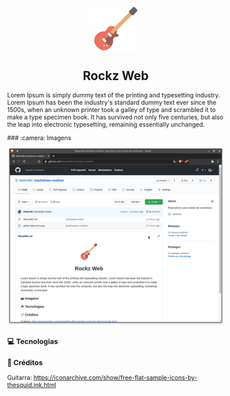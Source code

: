 <div align="center">
    <img src="guitar-bass-icon.png" width="100">
    <h1>Rockz Web</h1>
</div>

<p>Lorem Ipsum is simply dummy text of the printing and typesetting industry. Lorem Ipsum has been the industry's standard dummy text ever since the 1500s, when an unknown printer took a galley of type and scrambled it to make a type specimen book. It has survived not only five centuries, but also the leap into electronic typesetting, remaining essentially unchanged.
</p>
### :camera: Imagens

![](print-01.png)

### :computer: Tecnologias

### :memo: Créditos
Guitarra: https://iconarchive.com/show/free-flat-sample-icons-by-thesquid.ink.html
